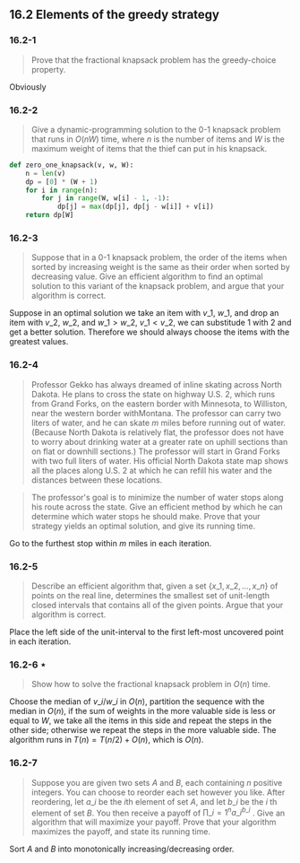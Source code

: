 ## 16.2 Elements of the greedy strategy

### 16.2-1

> Prove that the fractional knapsack problem has the greedy-choice property.

Obviously

### 16.2-2

> Give a dynamic-programming solution to the 0-1 knapsack problem that runs in $O(nW)$ time, where $n$ is the number of items and $W$ is the maximum weight of items that the thief can put in his knapsack.

```python
def zero_one_knapsack(v, w, W):
    n = len(v)
    dp = [0] * (W + 1)
    for i in range(n):
        for j in range(W, w[i] - 1, -1):
            dp[j] = max(dp[j], dp[j - w[i]] + v[i])
    return dp[W]
```

### 16.2-3

> Suppose that in a 0-1 knapsack problem, the order of the items when sorted by increasing weight is the same as their order when sorted by decreasing value. Give an efficient algorithm to find an optimal solution to this variant of the knapsack problem, and argue that your algorithm is correct.

Suppose in an optimal solution we take an item with $v\_1$, $w\_1$, and drop an item with $v\_2$, $w\_2$, and $w\_1 > w\_2$, $v\_1 < v\_2$, we can substitude $1$ with $2$ and get a better solution. Therefore we should always choose the items with the greatest values.

### 16.2-4

> Professor Gekko has always dreamed of inline skating across North Dakota. He plans to cross the state on highway U.S. 2, which runs from Grand Forks, on the eastern border with Minnesota, to Williston, near the western border withMontana. The professor can carry two liters of water, and he can skate $m$ miles before running out of water. (Because North Dakota is relatively flat, the professor does not have to worry about drinking water at a greater rate on uphill sections than on flat or downhill sections.) The professor will start in Grand Forks with two full liters of water. His official North Dakota state map shows all the places along U.S. 2 at which he can refill his water and the distances between these locations.

> The professor's goal is to minimize the number of water stops along his route across the state. Give an efficient method by which he can determine which water stops he should make. Prove that your strategy yields an optimal solution, and give its running time.

Go to the furthest stop within $m$ miles in each iteration.

### 16.2-5

> Describe an efficient algorithm that, given a set $\{ x\_1, x\_2, \dots, x\_n \}$ of points on the real line, determines the smallest set of unit-length closed intervals that contains all of the given points. Argue that your algorithm is correct.

Place the left side of the unit-interval to the first left-most uncovered point in each iteration.

### 16.2-6 $\star$

> Show how to solve the fractional knapsack problem in $O(n)$ time.

Choose the median of $v\_i / w\_i$ in $O(n)$, partition the sequence with the median in $O(n)$, if the sum of weights in the more valuable side is less or equal to $W$, we take all the items in this side and repeat the steps in the other side; otherwise we repeat the steps in the more valuable side. The algorithm runs in $T(n) = T(n/2) + O(n)$, which is $O(n)$.

### 16.2-7

> Suppose you are given two sets $A$ and $B$, each containing $n$ positive integers. You can choose to reorder each set however you like. After reordering, let $a\_i$ be the $i$th element of set $A$, and let $b\_i$ be the $i$ th element of set $B$. You then receive a payoff of $\prod\_{i=1}^n a\_i^{b\_i}$ . Give an algorithm that will maximize your payoff. Prove that your algorithm maximizes the payoff, and state its running time.

Sort $A$ and $B$ into monotonically increasing/decreasing order.
